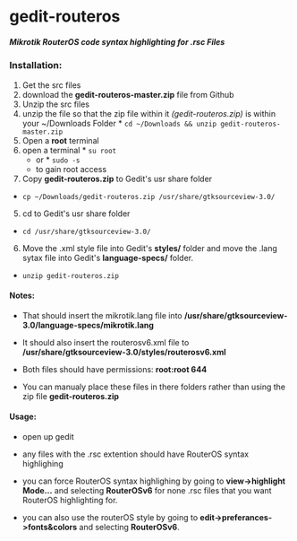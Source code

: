 # gedit-routeros
##### Mikrotik RouterOS code syntax highlighting for .rsc Files

### Installation:

1. Get the src files
  1. download the __gedit-routeros-master.zip__ file from Github
2. Unzip the src files
  1. unzip the file so that the zip file within it _(gedit-routeros.zip)_ is within your ~/Downloads Folder
    * `cd ~/Downloads && unzip gedit-routeros-master.zip`
3. Open a __root__ terminal
  1. open a terminal
    * `su root`
      * or
    * `sudo -s`
      * to gain root access
4. Copy __gedit-routeros.zip__ to Gedit's usr share folder
  * `cp ~/Downloads/gedit-routeros.zip /usr/share/gtksourceview-3.0/`
5. cd to Gedit's usr share folder
  * `cd /usr/share/gtksourceview-3.0/`
6. Move the .xml style file into Gedit's __styles/__  folder and move the .lang sytax file into Gedit's __language-specs/__ folder.
  * `unzip gedit-routeros.zip`


#### Notes:

* That should insert the mikrotik.lang file into __/usr/share/gtksourceview-3.0/language-specs/mikrotik.lang__

* It should also insert the routerosv6.xml file to __/usr/share/gtksourceview-3.0/styles/routerosv6.xml__

* Both files should have permissions: __root:root 644__

* You can manualy place these files in there folders rather than using the zip file __gedit-routeros.zip__

#### Usage:

* open up gedit

* any files with the .rsc extention should have RouterOS syntax highlighing

* you can force RouterOS syntax highlighing by going to __view->highlight Mode...__ and selecting __RouterOSv6__ for none .rsc files that you want RouterOS highlighting for.

* you can also use the routerOS style by going to __edit->preferances->fonts&colors__ and selecting __RouterOSv6__. 

